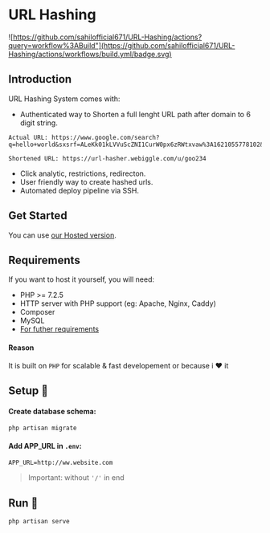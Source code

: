 # URL Hashing
![https://github.com/sahilofficial671/URL-Hashing/actions?query=workflow%3ABuild"](https://github.com/sahilofficial671/URL-Hashing/actions/workflows/build.yml/badge.svg)

## Introduction
URL Hashing System comes with:
- Authenticated way to Shorten a full lenght URL path after domain to 6 digit string.
```
Actual URL: https://www.google.com/search?q=hello+world&sxsrf=ALeKk01kLVVuScZNI1CurW0px6zRWtxvaw%3A1621055778102&source=hp&ei=IlmfYOWsA7KcmgfbgZbwDQ

Shortened URL: https://url-hasher.webiggle.com/u/goo234
```
- Click analytic, restrictions, redirecton.
- User friendly way to create hashed urls.
- Automated deploy pipeline via SSH.

## Get Started
You can use [our Hosted version](https://url-hasher.webiggle.com/).

## Requirements
If you want to host it yourself, you will need:
- PHP >= 7.2.5
- HTTP server with PHP support (eg: Apache, Nginx, Caddy)
- Composer
- MySQL
- [For futher requirements](https://github.com/sahilofficial671/URL-Hashing/blob/main/setup.md)

#### Reason
It is built on `PHP` for scalable & fast developement or because i :heart: it

## Setup :memo:

#### Create database schema:
`php artisan migrate`

#### Add APP_URL in `.env`:
`APP_URL=http://ww.website.com` 
> Important: without `'/'` in end

## Run :rocket:
`php artisan serve`
